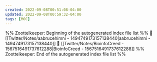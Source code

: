 ```yaml
---
created: 2022-09-08T00:51:08-04:00
updated: 2022-09-08T00:59:32-04:00
tags: [MOC]
---
```

%% Zoottelkeeper: Beginning of the autogenerated index file list  %%
📄 [[Twitter/Notes/aabrucehimni - 1494749173157138440|aabrucehimni - 1494749173157138440]]
📄 [[Twitter/Notes/BioinfoCreed - 1567516491737612288|BioinfoCreed - 1567516491737612288]]
%% Zoottelkeeper: End of the autogenerated index file list  %%
